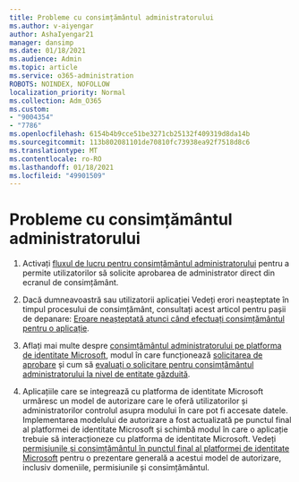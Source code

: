 ```yaml
---
title: Probleme cu consimțământul administratorului
ms.author: v-aiyengar
author: AshaIyengar21
manager: dansimp
ms.date: 01/18/2021
ms.audience: Admin
ms.topic: article
ms.service: o365-administration
ROBOTS: NOINDEX, NOFOLLOW
localization_priority: Normal
ms.collection: Adm_O365
ms.custom:
- "9004354"
- "7786"
ms.openlocfilehash: 6154b4b9cce51be3271cb25132f409319d8da14b
ms.sourcegitcommit: 113b802081101de70810fc73938ea92f7518d8c6
ms.translationtype: MT
ms.contentlocale: ro-RO
ms.lasthandoff: 01/18/2021
ms.locfileid: "49901509"
---
```

# <a name="admin-consent-issues"></a>Probleme cu consimțământul administratorului

1. Activați [fluxul de lucru pentru consimțământul administratorului](https://docs.microsoft.com/azure/active-directory/manage-apps/configure-admin-consent-workflow) pentru a permite utilizatorilor să solicite aprobarea de administrator direct din ecranul de consimțământ.

1. Dacă dumneavoastră sau utilizatorii aplicației Vedeți erori neașteptate în timpul procesului de consimțământ, consultați acest articol pentru pașii de depanare: [Eroare neașteptată atunci când efectuați consimțământul pentru o aplicație](https://docs.microsoft.com/azure/active-directory/manage-apps/application-sign-in-unexpected-user-consent-error).

1. Aflați mai multe despre [consimțământul administratorului pe platforma de identitate Microsoft](https://docs.microsoft.com/azure/active-directory/develop/v2-admin-consent), modul în care funcționează [solicitarea de aprobare](https://docs.microsoft.com/azure/active-directory/develop/v2-admin-consent) și cum să [evaluați o solicitare pentru consimțământul administratorului la nivel de entitate găzduită](https://docs.microsoft.com/azure/active-directory/manage-apps/manage-consent-requests#evaluating-a-request-for-tenant-wide-admin-consent).

1. Aplicațiile care se integrează cu platforma de identitate Microsoft urmăresc un model de autorizare care le oferă utilizatorilor și administratorilor controlul asupra modului în care pot fi accesate datele. Implementarea modelului de autorizare a fost actualizată pe punctul final al platformei de identitate Microsoft și schimbă modul în care o aplicație trebuie să interacționeze cu platforma de identitate Microsoft. Vedeți [permisiunile și consimțământul în punctul final al platformei de identitate Microsoft](https://docs.microsoft.com/azure/active-directory/manage-apps/manage-consent-requests#evaluating-a-request-for-tenant-wide-admin-consent) pentru o prezentare generală a acestui model de autorizare, inclusiv domeniile, permisiunile și consimțământul.